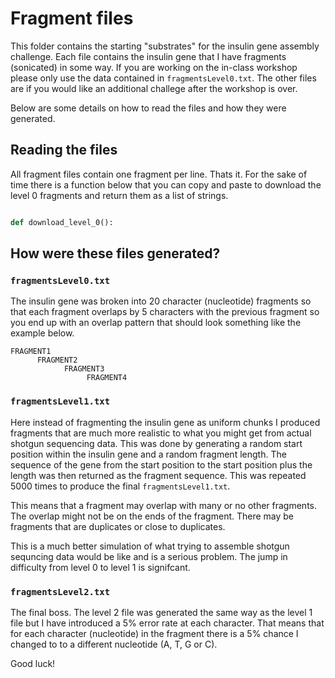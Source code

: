 # Fragment files

This folder contains the starting "substrates" for the insulin gene assembly challenge. Each file contains the insulin gene that I have fragments (sonicated) in some way.
If you are working on the in-class workshop please only use the data contained in `fragmentsLevel0.txt`. The other files
are if you would like an additional challege after the workshop is over.

Below are some details on how to read the files and how they were generated.

## Reading the files

All fragment files contain one fragment per line. Thats it. For the sake of time there is a function below
that you can copy and paste to download the level 0 fragments and return them as a list of strings.

```python

def download_level_0():

```

## How were these files generated?

### `fragmentsLevel0.txt`

The insulin gene was broken into 20 character (nucleotide) fragments so that each fragment overlaps
by 5 characters with the previous fragment so you end up with an overlap pattern that should
look something like the example below.

```
FRAGMENT1
      FRAGMENT2
            FRAGMENT3
                 FRAGMENT4
```

### `fragmentsLevel1.txt`

Here instead of fragmenting the insulin gene as uniform chunks I produced fragments that
are much more realistic to what you might get from actual shotgun sequencing data. This
was done by generating a random start position within the insulin gene and a random
fragment length. The sequence of the gene from the start position to the start position
plus the length was then returned as the fragment sequence. This was repeated 5000
times to produce the final `fragmentsLevel1.txt`.

This means that a fragment may overlap with many or no other fragments. The overlap
might not be on the ends of the fragment. There may be fragments that are duplicates
or close to duplicates. 

This is a much better simulation of what trying to assemble shotgun sequncing data
would be like and is a serious problem. The jump in difficulty from level 0 to level
1 is signifcant. 


### `fragmentsLevel2.txt`

The final boss. The level 2 file was generated the same way as the level 1 file but I have
introduced a 5% error rate at each character. That means that for each character (nucleotide)
in the fragment there is a 5% chance I changed to to a different nucleotide (A, T, G or C).

Good luck!
